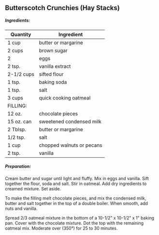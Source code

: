 
## Butterscotch Crunchies (Hay Stacks)

##### Ingredients:

Quantity            |    Ingredient
------------------- | -------------------------------------
1 cup               | butter or margarine
2 cups              | brown sugar
2                   | eggs
2 tsp.              | vanilla extract
2-1/2 cups          | sifted flour
1 tsp.              | baking soda
1 tsp.              | salt
3 cups              | quick cooking oatmeal
FILLING:            |
12 oz.              | chocolate pieces
15 oz. can          | sweetened condensed milk
2 Tblsp.            | butter or margarine
1/2 tsp.            | salt
1 cup               | chopped walnuts or pecans
2 tsp.              | vanilla

##### Preparation:
Cream butter and sugar until light and fluffy.  Mix in eggs and vanilla.  Sift together 
the flour, soda and salt.  Stir in oatmeal.  Add dry ingredients to creamed mixture. Set aside.

To make the filling melt chocolate pieces, and mix the condensed milk, butter and 
salt together in the top of a double boiler. When smooth, add nuts and vanilla.

Spread 2/3 oatmeal mixture in the bottom of a 10-1/2" x 10-1/2" x 1" baking pan. Cover with
the chocolate mixture. Dot the top with the remaining oatmeal mix.  Moderate over (350&deg;) for
25 to 30 minutes.
